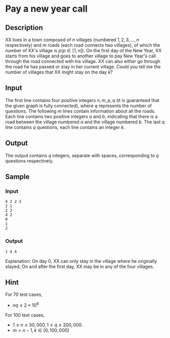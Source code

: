 # Pay a new year call

## Description

XX lives in a town composed of $n$ villages (numbered $1,2,3,...,n$ respectively) and $m$ roads (each road connects two villages), of which the number of XX's village is $p (p∈[1,n])$. On the first day of the New Year, XX starts from his village and goes to another village to pay New Year's call through the road connected with his village. XX can also either go through the road he has passed or stay in her current village. Could you tell me the number of villages that XX might stay on the day $k$?

## Input

The first line contains four positive integers $n,m,p,q$ (it is guaranteed that the given graph is fully connected), where $q$ represents the number of questions. The following $m$ lines contain information about all the roads. Each line contains two positive integers $a$ and $b$, indicating that there is a road between the village numbered $a$ and the village numbered $b$. The last $q$ line contains $q$ questions, each line contains an integer $k$.

## Output

The output contains $q$ integers, separate with spaces, corresponding to $q$ questions respectively.

## Sample

### Input

```
4 3 2 3
2 1
2 3
4 2
0
1
2
```

### Output

```
1 4 4
```

Explanation: On day $0$, XX can only stay in the village where he originally stayed; On and after the first day, XX may be in any of the four villages.

## Hint

For $70%$ test cases,

- $nq≤2×10^6$

For $100%$ test cases,

- $1≤n≤30,000,1≤q≤200,000$.
- $m=n−1,k∈[0,100,000]$
